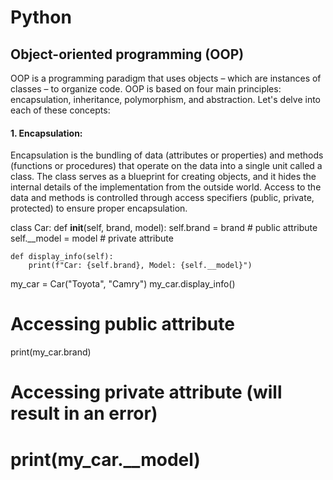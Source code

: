 # Python

## Object-oriented programming (OOP) 
OOP is a programming paradigm that uses objects – which are instances of classes – to organize code. OOP is based on four main principles: encapsulation, inheritance, polymorphism, and abstraction. Let's delve into each of these concepts:

#### 1. Encapsulation:

Encapsulation is the bundling of data (attributes or properties) and methods (functions or procedures) that operate on the data into a single unit called a class.
The class serves as a blueprint for creating objects, and it hides the internal details of the implementation from the outside world.
Access to the data and methods is controlled through access specifiers (public, private, protected) to ensure proper encapsulation.

class Car:
    def __init__(self, brand, model):
        self.brand = brand  # public attribute
        self.__model = model  # private attribute

    def display_info(self):
        print(f"Car: {self.brand}, Model: {self.__model}")

my_car = Car("Toyota", "Camry")
my_car.display_info()
# Accessing public attribute
print(my_car.brand)
# Accessing private attribute (will result in an error)
# print(my_car.__model)
